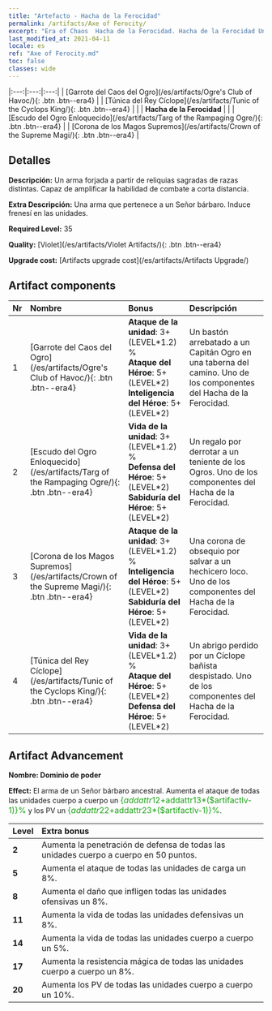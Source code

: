 ```yaml
---
title: "Artefacto - Hacha de la Ferocidad"
permalink: /artifacts/Axe of Ferocity/
excerpt: "Era of Chaos  Hacha de la Ferocidad. Hacha de la Ferocidad Un arma forjada a partir de reliquias sagradas de razas distintas. Capaz de amplificar la habilidad de combate a corta distancia."
last_modified_at: 2021-04-11
locale: es
ref: "Axe of Ferocity.md"
toc: false
classes: wide
---
```


  |:---:|:---:|:---:| 
  | [Garrote del Caos del Ogro](/es/artifacts/Ogre's Club of Havoc/){: .btn .btn--era4} |   | [Túnica del Rey Cíclope](/es/artifacts/Tunic of the Cyclops King/){: .btn .btn--era4} | 
  |   | **Hacha de la Ferocidad** |  | 
  | [Escudo del Ogro Enloquecido](/es/artifacts/Targ of the Rampaging Ogre/){: .btn .btn--era4} |   | [Corona de los Magos Supremos](/es/artifacts/Crown of the Supreme Magi/){: .btn .btn--era4} | 


## Detalles

 **Descripción:** Un arma forjada a partir de reliquias sagradas de razas distintas. Capaz de amplificar la habilidad de combate a corta distancia.

 **Extra Descripción:** Una arma que pertenece a un Señor bárbaro. Induce frenesí en las unidades.

 **Required Level:** 35

 **Quality:** [Violet](/es/artifacts/Violet Artifacts/){: .btn .btn--era4}

 **Upgrade cost:** [Artifacts upgrade cost](/es/artifacts/Artifacts Upgrade/)



## Artifact components

  | Nr |    Nombre    |   Bonus | Descripción | 
  |:---|:-----------|:--------|:------------| 
  | 1 | [Garrote del Caos del Ogro](/es/artifacts/Ogre's Club of Havoc/){: .btn .btn--era4} | **Ataque de la unidad**: 3+(LEVEL\*1.2) %<br/>**Ataque del Héroe**: 5+(LEVEL\*2)<br/>**Inteligencia del Héroe**: 5+(LEVEL\*2) | Un bastón arrebatado a un Capitán Ogro en una taberna del camino. Uno de los componentes del Hacha de la Ferocidad. | 
  | 2 | [Escudo del Ogro Enloquecido](/es/artifacts/Targ of the Rampaging Ogre/){: .btn .btn--era4} | **Vida de la unidad**: 3+(LEVEL\*1.2) %<br/>**Defensa del Héroe**: 5+(LEVEL\*2)<br/>**Sabiduría del Héroe**: 5+(LEVEL\*2) | Un regalo por derrotar a un teniente de los Ogros. Uno de los componentes del Hacha de la Ferocidad. | 
  | 3 | [Corona de los Magos Supremos](/es/artifacts/Crown of the Supreme Magi/){: .btn .btn--era4} | **Ataque de la unidad**: 3+(LEVEL\*1.2) %<br/>**Inteligencia del Héroe**: 5+(LEVEL\*2)<br/>**Sabiduría del Héroe**: 5+(LEVEL\*2) | Una corona de obsequio por salvar a un hechicero loco. Uno de los componentes del Hacha de la Ferocidad. | 
  | 4 | [Túnica del Rey Cíclope](/es/artifacts/Tunic of the Cyclops King/){: .btn .btn--era4} | **Vida de la unidad**: 3+(LEVEL\*1.2) %<br/>**Ataque del Héroe**: 5+(LEVEL\*2)<br/>**Defensa del Héroe**: 5+(LEVEL\*2) | Un abrigo perdido por un Cíclope bañista despistado. Uno de los componentes del Hacha de la Ferocidad. | 


## Artifact Advancement

 **Nombre: Dominio de poder**

 **Effect:** El arma de un Señor bárbaro ancestral. Aumenta el ataque de todas las unidades cuerpo a cuerpo un <span style="color: #1ca216;font-size:16px">{$addattr12+$addattr13*($artifactlv-1)}%</span> y los PV un <span style="color: #1ca216;font-size:16px">{$addattr22+$addattr23*($artifactlv-1)}%</span>.

  |  Level  |    Extra bonus  | 
  |:--------|:----------------| 
  | **2** | Aumenta la penetración de defensa de todas las unidades cuerpo a cuerpo en 50 puntos. | 
  | **5** | Aumenta el ataque de todas las unidades de carga un 8%. | 
  | **8** | Aumenta el daño que infligen todas las unidades ofensivas un 8%. | 
  | **11** | Aumenta la vida de todas las unidades defensivas un 8%. | 
  | **14** | Aumenta la vida de todas las unidades cuerpo a cuerpo un 5%. | 
  | **17** | Aumenta la resistencia mágica de todas las unidades cuerpo a cuerpo un 8%. | 
  | **20** | Aumenta los PV de todas las unidades cuerpo a cuerpo un 10%. | 
